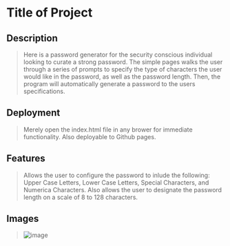 # Title of Project

## Description

> Here is a password generator for the security conscious individual looking to curate a strong password. The simple pages walks the user through a series of prompts to specify the type of characters the user would like in the password, as well as the password length. Then, the program will automatically generate a password to the users specifications. 

## Deployment

> Merely open the index.html file in any brower for immediate functionality. Also deployable to Github pages. 

## Features

> Allows the user to configure the password to inlude the following: Upper Case Letters, Lower Case Letters, Special Characters, and Numerica Characters. Also allows the user to designate the password length on a scale of 8 to 128 characters. 

## Images

> ![image](/Users/mitchellunderwood/Desktop/CodingBootcamp/Deployment/Password_Generator/readme/image.png)
>
> 